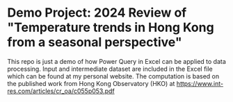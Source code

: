 # Demo Project: 2024 Review of "Temperature trends in Hong Kong from a seasonal perspective"
This repo is just a demo of how Power Query in Excel can be applied to data processing. 
Input and intermediate dataset are included in the Excel file which can be found at my personal website.
The computation is based on the published work from Hong Kong Observatory (HKO) at https://www.int-res.com/articles/cr_oa/c055p053.pdf
